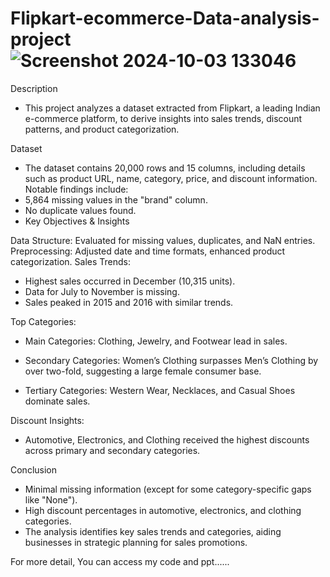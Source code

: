 # Flipkart-ecommerce-Data-analysis-project ![Screenshot 2024-10-03 133046](https://github.com/user-attachments/assets/d3dcfb77-c36c-424a-ad5d-2c09c409427d)

Description
* This project analyzes a dataset extracted from Flipkart, a leading Indian e-commerce platform, to derive insights into sales trends, discount patterns, and product categorization.

Dataset
* The dataset contains 20,000 rows and 15 columns, including details such as product URL, name, category, price, and discount information. Notable findings include:
* 5,864 missing values in the "brand" column.
* No duplicate values found.
* Key Objectives & Insights

Data Structure: Evaluated for missing values, duplicates, and NaN entries.
Preprocessing: Adjusted date and time formats, enhanced product categorization.
Sales Trends:
* Highest sales occurred in December (10,315 units).
* Data for July to November is missing.
* Sales peaked in 2015 and 2016 with similar trends.
  
Top Categories:
* Main Categories: Clothing, Jewelry, and Footwear lead in sales.

* Secondary Categories: Women’s Clothing surpasses Men’s Clothing by over two-fold, suggesting a large female consumer base.

* Tertiary Categories: Western Wear, Necklaces, and Casual Shoes dominate sales.
  
Discount Insights: 
* Automotive, Electronics, and Clothing received the highest discounts across primary and secondary categories.

Conclusion

* Minimal missing information (except for some category-specific gaps like "None").
* High discount percentages in automotive, electronics, and clothing categories.
* The analysis identifies key sales trends and categories, aiding businesses in strategic planning for sales promotions.

For more detail, You can access my code and ppt......
